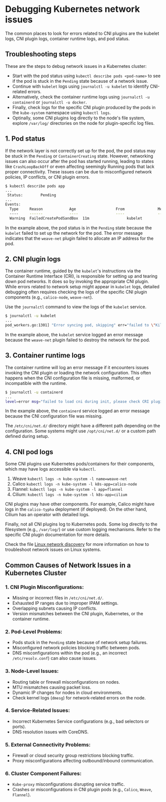 # Debugging Kubernetes network issues

The common places to look for errors related to CNI plugins are the kubelet logs, CNI plugin logs, container runtime logs, and pod status.


## Troubleshooting steps

These are the steps to debug network issues in a Kubernetes cluster:
- Start with the pod status using `kubectl describe pods <pod-name>` to see if the pod is stuck in the `Pending` state because of a network issue.
- Continue with `kubelet` logs using `journalctl -u kubelet` to identify CNI-related errors.
- Alternatively, check the container runtime logs using `journalctl -u containerd` or `journalctl -u docker`.
- Finally, check logs for the specific CNI plugin produced by the pods in the `kube-system` namespace using `kubectl logs`.
- Optinally, some CNI plugins log directly to the node's file system, explore `/var/log/` directories on the node for plugin-specific log files.


## 1. Pod status

If the network layer is not correctly set up for the pod, the pod status may be stuck in the `Pending` or `ContainerCreating` state. However, networking issues can also occur after the pod has started running, leading to states like `CrashLoopBackOff` or even affecting seemingly Running pods that lack proper connectivity. These issues can be due to misconfigured network policies, IP conflicts, or CNI plugin errors.

```bash
$ kubectl describe pods app
...
 Status:        Pending
...
Events:
  Type     Reason            Age                  From               Message
  ----     ------            ----                 ----               -------
  Warning  FailedCreatePodSandBox  11m                 kubelet            Failed to create pod sandbox: rpc error: code = Unknown desc = failed to setup network for sandbox "d97...965c1": plugin type="weave-net" name="weave" failed (add): unable to allocate IP address: Post "http://127.0.0.1:6784/ip/d97...965c1": dial tcp 127.0.0.1:6784: connect: connection refused
```

In the example above, the pod status is in the `Pending` state because the `kubelet` failed to set up the network for the pod. The error message indicates that the `weave-net` plugin failed to allocate an IP address for the pod.
 

## 2. CNI plugin logs

The container runtime, guided by the `kubelet`'s instructions via the Container Runtime Interface (CRI), is responsible for setting up and tearing down pod networks. It does so by invoking the appropriate CNI plugin. While errors related to network setup might appear in `kubelet` logs, detailed debugging often requires checking the logs of the specific CNI plugin components (e.g., `calico-node`, `weave-net`).

Use the `journalctl` command to view the logs of the `kubelet` service.

```bash
$ journalctl -u kubelet
...
pod_workers.go:1301] "Error syncing pod, skipping" err="failed to \"KillPodSandbox\" for \"48f5de46-500c-4fbb-bf1c-604133698e83\" with KillPodSandboxError: \"rpc error: code = Unknown desc = failed to destroy network for sandbox \\\"d97...965c1\\\": plugin type=\\\"weave-net\\\" name=\\\"weave\\\" failed (delete): Delete \\\"http://127.0.0.1:6784/ip/d97...965c1\\\": dial tcp 127.0.0.1:6784: connect: connection refused\"" pod="default/app" podUID="48f5de46-500c-4fbb-bf1c-604133698e83"
```

In the example above, the `kubelet` service logged an error message because the `weave-net` plugin failed to destroy the network for the pod.

## 3. Container runtime logs

The container runtime will log an error message if it encounters issues invoking the CNI plugin or loading the network configuration. This often happens when the CNI configuration file is missing, malformed, or incompatible with the runtime.

```bash
$ journalctl -u containerd
...
level=error msg="failed to load cni during init, please check CRI plugin status before setting up network for pods" error="cni config load failed: no network config found in /etc/cni/net.d: cni plugin not initialized: failed to load cni config"
```

In the example above, the `containerd` service logged an error message because the CNI configuration file was missing.

The `/etc/cni/net.d/` directory might have a different path depending on the configuration. Some systems might use `/opt/cni/net.d/` or a custom path defined during setup.

## 4. CNI pod logs

Some CNI plugins use Kubernetes pods/containers for their components, which may have logs accessible via `kubectl`.

1. Weave `kubectl logs -n kube-system -l name=weave-net` 
2. Calico `kubectl logs -n kube-system -l k8s-app=calico-node`
3. Flannel: `kubectl logs -n kube-system -l app=flannel`
4. Cilium: `kubectl logs -n kube-system -l k8s-app=cilium`

CNI plugins may have other components. For example, Calico might have logs in the `calico-typha` deployment (if deployed). On the other hand, Cilium has an operator with detailed logs.

Finally, not all CNI plugins log to Kubernetes pods. Some log directly to the filesystem (e.g., `/var/log/`) or use custom logging mechanisms. Refer to the specific CNI plugin documentation for more details.

Check the file [Linux network discovery](../Linux/networking-discovery.md) for more information on how to troubleshoot network issues on Linux systems.

## Common Causes of Network Issues in a Kubernetes Cluster

### 1. CNI Plugin Misconfigurations:

- Missing or incorrect files in `/etc/cni/net.d/`.
- Exhausted IP ranges due to improper IPAM settings. 
- Overlapping subnets causing IP conflicts.
- Version mismatches between the CNI plugin, Kubernetes, or the container runtime.

### 2. Pod-Level Problems:

- Pods stuck in the `Pending` state because of network setup failures.
- Misconfigured network policies blocking traffic between pods.
- DNS misconfigurations within the pod (e.g., an incorrect `/etc/resolv.conf`) can also cause issues.

### 3. Node-Level Issues:

- Routing table or firewall misconfigurations on nodes.
- MTU mismatches causing packet loss.
- Dynamic IP changes for nodes in cloud environments.
- Check kernel logs (`dmesg`) for network-related errors on the node.

### 4. Service-Related Issues:

- Incorrect Kubernetes Service configurations (e.g., bad selectors or ports).
- DNS resolution issues with CoreDNS.

### 5. External Connectivity Problems:

- Firewall or cloud security group restrictions blocking traffic.
- Proxy misconfigurations affecting outbound/inbound communication.

### 6. Cluster Component Failures:

- `Kube-proxy` misconfigurations disrupting service traffic.
- Crashes or misconfigurations in CNI plugin pods (e.g., `Calico`, `Weave`, `Flannel`).


